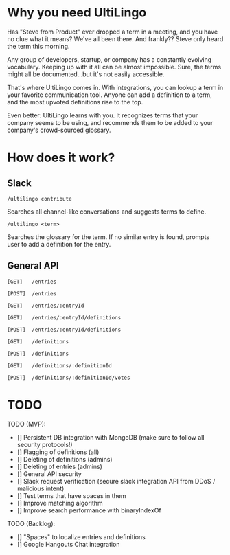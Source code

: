 # Why you need UltiLingo
Has "Steve from Product" ever dropped a term in a meeting, and you have no clue what it means? We've all been there. And frankly?? Steve only heard the term this morning.

Any group of developers, startup, or company has a constantly evolving vocabulary. Keeping up with it all can be almost impossible. Sure, the terms might all be documented...but it's not easily accessible.

That's where UltiLingo comes in. With integrations, you can lookup a term in your favorite communication tool. Anyone can add a definition to a term, and the most upvoted definitions rise to the top.

Even better: UltiLingo learns with you. It recognizes terms that your company seems to be using, and recommends them to be added to your company's crowd-sourced glossary.

# How does it work?

## Slack
`/ultilingo contribute`

Searches all channel-like conversations and suggests terms to define.

`/ultilingo <term>`

Searches the glossary for the term. If no similar entry is found, prompts user to add a definition for the entry.

## General API
`[GET]   /entries`

`[POST]  /entries`

`[GET]   /entries/:entryId`

`[GET]   /entries/:entryId/definitions`

`[POST]  /entries/:entryId/definitions`

`[GET]   /definitions`

`[POST]  /definitions`

`[GET]   /definitions/:definitionId`

`[POST]  /definitions/:definitionId/votes`

# TODO

TODO (MVP):
- [] Persistent DB integration with MongoDB (make sure to follow all security protocols!)
- [] Flagging of definitions (all)
- [] Deleting of definitions (admins)
- [] Deleting of entries (admins)
- [] General API security
- [] Slack request verification (secure slack integration API from DDoS / malicious intent)
- [] Test terms that have spaces in them
- [] Improve matching algorithm
- [] Improve search performance with binaryIndexOf

TODO (Backlog):
- [] "Spaces" to localize entries and definitions
- [] Google Hangouts Chat integration 
